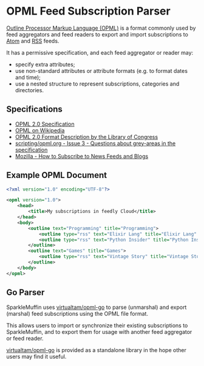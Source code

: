 # OPML Feed Subscription Parser
[Outline Processor Markup Language (OPML)](https://opml.org/spec2.opml) is a format
commonly used by feed aggregators and feed readers to export and import subscriptions
to [Atom](https://en.wikipedia.org/wiki/Atom_(web_standard)) and
[RSS](https://en.wikipedia.org/wiki/RSS) feeds.

It has a permissive specification, and each feed aggregator or reader may:

- specify extra attributes;
- use non-standard attributes or attribute formats (e.g. to format dates and time);
- use a nested structure to represent subscriptions, categories and directories.

## Specifications

- [OPML 2.0 Specification](https://opml.org/spec2.opml)
- [OPML on Wikipedia](https://en.wikipedia.org/wiki/OPML)
- [OPML 2.0 Format Description by the Library of Congress](https://loc.gov/preservation/digital/formats/fdd/fdd000554.shtml)
- [scripting/opml.org - Issue 3 - Questions about grey-areas in the specification](https://github.com/scripting/opml.org/issues/3)
- [Mozilla - How to Subscribe to News Feeds and Blogs](https://support.mozilla.org/en-US/kb/how-subscribe-news-feeds-and-blogs)

## Example OPML Document
```xml
<?xml version="1.0" encoding="UTF-8"?>

<opml version="1.0">
    <head>
        <title>My subscriptions in feedly Cloud</title>
    </head>
    <body>
        <outline text="Programming" title="Programming">
            <outline type="rss" text="Elixir Lang" title="Elixir Lang" xmlUrl="https://feeds.feedburner.com/ElixirLang" htmlUrl="http://elixir-lang.org"/>
            <outline type="rss" text="Python Insider" title="Python Insider" xmlUrl="https://feeds.feedburner.com/PythonInsider" htmlUrl="https://pythoninsider.blogspot.com/"/>
        </outline>
        <outline text="Games" title="Games">
            <outline type="rss" text="Vintage Story" title="Vintage Story" xmlUrl="https://www.vintagestory.at/blog.html/?rss=1" htmlUrl="https://www.vintagestory.at/blog.html/"/>
        </outline>
    </body>
</opml>
```

## Go Parser
SparkleMuffin uses [virtualtam/opml-go](https://github.com/virtualtam/opml-go/)
to parse (unmarshal) and export (marshal) feed subscriptions using the OPML file format.

This allows users to import or synchronize their existing subscriptions to SparkleMuffin,
and to export them for usage with another feed aggregator or feed reader.

[virtualtam/opml-go](https://github.com/virtualtam/opml-go/)
is provided as a standalone library in the hope other users may find it useful.
